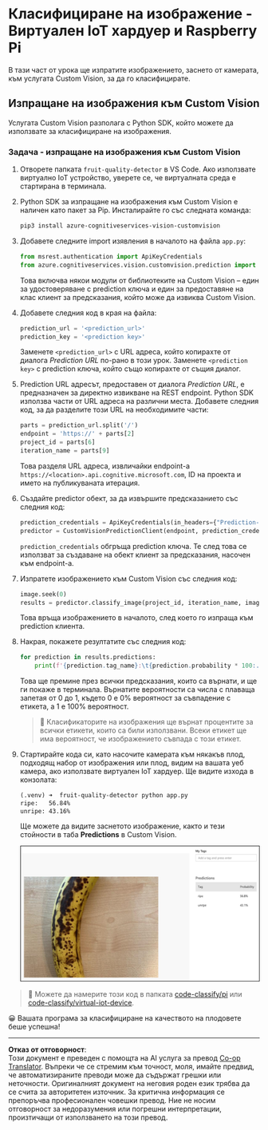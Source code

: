 <!--
CO_OP_TRANSLATOR_METADATA:
{
  "original_hash": "e5896207b304ce1abaf065b8acc0cc79",
  "translation_date": "2025-08-28T08:48:27+00:00",
  "source_file": "4-manufacturing/lessons/2-check-fruit-from-device/single-board-computer-classify-image.md",
  "language_code": "bg"
}
-->
# Класифициране на изображение - Виртуален IoT хардуер и Raspberry Pi

В тази част от урока ще изпратите изображението, заснето от камерата, към услугата Custom Vision, за да го класифицирате.

## Изпращане на изображения към Custom Vision

Услугата Custom Vision разполага с Python SDK, който можете да използвате за класифициране на изображения.

### Задача - изпращане на изображения към Custom Vision

1. Отворете папката `fruit-quality-detector` в VS Code. Ако използвате виртуално IoT устройство, уверете се, че виртуалната среда е стартирана в терминала.

1. Python SDK за изпращане на изображения към Custom Vision е наличен като пакет за Pip. Инсталирайте го със следната команда:

    ```sh
    pip3 install azure-cognitiveservices-vision-customvision
    ```

1. Добавете следните import изявления в началото на файла `app.py`:

    ```python
    from msrest.authentication import ApiKeyCredentials
    from azure.cognitiveservices.vision.customvision.prediction import CustomVisionPredictionClient
    ```

    Това включва някои модули от библиотеките на Custom Vision – един за удостоверяване с prediction ключа и един за предоставяне на клас клиент за предсказания, който може да извиква Custom Vision.

1. Добавете следния код в края на файла:

    ```python
    prediction_url = '<prediction_url>'
    prediction_key = '<prediction key>'
    ```

    Заменете `<prediction_url>` с URL адреса, който копирахте от диалога *Prediction URL* по-рано в този урок. Заменете `<prediction key>` с prediction ключа, който също копирахте от същия диалог.

1. Prediction URL адресът, предоставен от диалога *Prediction URL*, е предназначен за директно извикване на REST endpoint. Python SDK използва части от URL адреса на различни места. Добавете следния код, за да разделите този URL на необходимите части:

    ```python
    parts = prediction_url.split('/')
    endpoint = 'https://' + parts[2]
    project_id = parts[6]
    iteration_name = parts[9]
    ```

    Това разделя URL адреса, извличайки endpoint-а `https://<location>.api.cognitive.microsoft.com`, ID на проекта и името на публикуваната итерация.

1. Създайте predictor обект, за да извършите предсказанието със следния код:

    ```python
    prediction_credentials = ApiKeyCredentials(in_headers={"Prediction-key": prediction_key})
    predictor = CustomVisionPredictionClient(endpoint, prediction_credentials)
    ```

    `prediction_credentials` обгръща prediction ключа. Те след това се използват за създаване на обект клиент за предсказания, насочен към endpoint-а.

1. Изпратете изображението към Custom Vision със следния код:

    ```python
    image.seek(0)
    results = predictor.classify_image(project_id, iteration_name, image)
    ```

    Това връща изображението в началото, след което го изпраща към prediction клиента.

1. Накрая, покажете резултатите със следния код:

    ```python
    for prediction in results.predictions:
        print(f'{prediction.tag_name}:\t{prediction.probability * 100:.2f}%')
    ```

    Това ще премине през всички предсказания, които са върнати, и ще ги покаже в терминала. Върнатите вероятности са числа с плаваща запетая от 0 до 1, където 0 е 0% вероятност за съвпадение с етикета, а 1 е 100% вероятност.

    > 💁 Класификаторите на изображения ще върнат процентите за всички етикети, които са били използвани. Всеки етикет ще има вероятност, че изображението съвпада с този етикет.

1. Стартирайте кода си, като насочите камерата към някакъв плод, подходящ набор от изображения или плод, видим на вашата уеб камера, ако използвате виртуален IoT хардуер. Ще видите изхода в конзолата:

    ```output
    (.venv) ➜  fruit-quality-detector python app.py
    ripe:   56.84%
    unripe: 43.16%
    ```

    Ще можете да видите заснетото изображение, както и тези стойности в таба **Predictions** в Custom Vision.

    ![Банан в Custom Vision, предсказан като узрял с 56.8% и неузрял с 43.1%](../../../../../translated_images/custom-vision-banana-prediction.30cdff4e1d72db5d9a0be0193790a47c2b387da034e12dc1314dd57ca2131b59.bg.png)

> 💁 Можете да намерите този код в папката [code-classify/pi](../../../../../4-manufacturing/lessons/2-check-fruit-from-device/code-classify/pi) или [code-classify/virtual-iot-device](../../../../../4-manufacturing/lessons/2-check-fruit-from-device/code-classify/virtual-iot-device).

😀 Вашата програма за класифициране на качеството на плодовете беше успешна!

---

**Отказ от отговорност**:  
Този документ е преведен с помощта на AI услуга за превод [Co-op Translator](https://github.com/Azure/co-op-translator). Въпреки че се стремим към точност, моля, имайте предвид, че автоматизираните преводи може да съдържат грешки или неточности. Оригиналният документ на неговия роден език трябва да се счита за авторитетен източник. За критична информация се препоръчва професионален човешки превод. Ние не носим отговорност за недоразумения или погрешни интерпретации, произтичащи от използването на този превод.